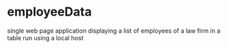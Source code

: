 # employeeData
single web page application displaying a list of employees of a law firm in a table
run using a local host
